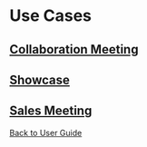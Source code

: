 # Use Cases

## [Collaboration Meeting](collaboration_meeting.md)

## [Showcase](showcase.md)

## [Sales Meeting](sales_meeting.md)

[Back to User Guide](../index.md)
